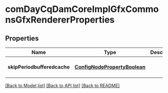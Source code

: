 # comDayCqDamCoreImplGfxCommonsGfxRendererProperties

## Properties
Name | Type | Description | Notes
------------ | ------------- | ------------- | -------------
**skipPeriodbufferedcache** | [**ConfigNodePropertyBoolean**](ConfigNodePropertyBoolean.md) |  | [optional] [default to null]

[[Back to Model list]](../README.md#documentation-for-models) [[Back to API list]](../README.md#documentation-for-api-endpoints) [[Back to README]](../README.md)


